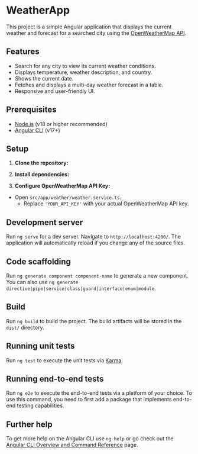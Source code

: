 # WeatherApp

This project is a simple Angular application that displays the current weather and forecast for a searched city using the [OpenWeatherMap API](https://openweathermap.org/api).

## Features

- Search for any city to view its current weather conditions.
- Displays temperature, weather description, and country.
- Shows the current date.
- Fetches and displays a multi-day weather forecast in a table.
- Responsive and user-friendly UI.

## Prerequisites

- [Node.js](https://nodejs.org/) (v18 or higher recommended)
- [Angular CLI](https://angular.io/cli) (v17+)

## Setup

1. **Clone the repository:**

2. **Install dependencies:**

3. **Configure OpenWeatherMap API Key:**
- Open `src/app/weather/weather.service.ts`.
   - Replace `'YOUR_API_KEY'` with your actual OpenWeatherMap API key.



## Development server

Run `ng serve` for a dev server. Navigate to `http://localhost:4200/`. The application will automatically reload if you change any of the source files.

## Code scaffolding

Run `ng generate component component-name` to generate a new component. You can also use `ng generate directive|pipe|service|class|guard|interface|enum|module`.

## Build

Run `ng build` to build the project. The build artifacts will be stored in the `dist/` directory.

## Running unit tests

Run `ng test` to execute the unit tests via [Karma](https://karma-runner.github.io).

## Running end-to-end tests

Run `ng e2e` to execute the end-to-end tests via a platform of your choice. To use this command, you need to first add a package that implements end-to-end testing capabilities.

## Further help

To get more help on the Angular CLI use `ng help` or go check out the [Angular CLI Overview and Command Reference](https://angular.io/cli) page.
